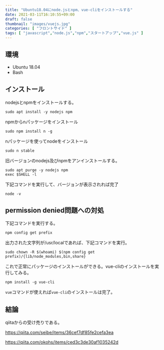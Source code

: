 ```yaml
---
title: "Ubuntu18.04にnode.jsとnpm、vue-cliをインストールする"
date: 2021-03-11T16:10:55+09:00
draft: false
thumbnail: "images/vuejs.jpg"
categories: [ "フロントサイド" ]
tags: [ "javascript","node.js","npm","スタートアップ","vue.js" ]
---
```


## 環境

- Ubuntu 18.04
- Bash

## インストール

nodejsとnpmをインストールする。

    sudo apt install -y nodejs npm

npmからnパッケージをインストール

    sudo npm install n -g

nパッケージを使ってnodeをインストール

    sudo n stable 

旧バージョンのnodejs及びnpmをアンインストールする。

    sudo apt purge -y nodejs npm
    exec $SHELL -l

下記コマンドを実行して、バージョンが表示されれば完了

    node -v

## permission denied問題への対処

下記コマンドを実行する。

    npm config get prefix

出力された文字列が/usr/localであれば、下記コマンドを実行。

    sudo chown -R $(whoami) $(npm config get prefix)/{lib/node_modules,bin,share}

これで正常にパッケージのインストールができる。vue-cliのインストールを実行してみる。

    npm install -g vue-cli

`vue`コマンドが使えれば`vue-cli`のインストールは完了。

## 結論

qiitaからの受け売りである。

https://qiita.com/seibe/items/36cef7df85fe2cefa3ea

https://qiita.com/okohs/items/ced3c3de30af1035242d
